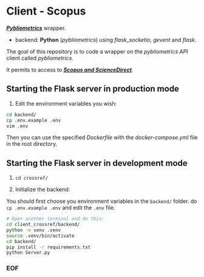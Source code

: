 # Client - Scopus

[***Pybliometrics***](https://github.com/pybliometrics-dev/pybliometrics) wrapper.

- backend: **Python** (*pybliometrics*) using *flask_socketio*, *gevent* and *flask*.

The goal of this repository is to code a wrapper on the *pybliometrics API* client
called *pybliometrics*.

It permits to access to
[***Scopus and ScienceDirect***](https://www.scopus.com/home.uri;).

## Starting the Flask server in production mode

1. Edit the environment variables you wish:

```bash
cd backend/
cp .env.example .env
vim .env
```

Then you can use the specified *Dockerfile* with the *docker-compose.yml*
file in the root directory.

## Starting the Flask server in development mode

1. ``cd crossref/``

2. Initialize the backend:

You should first choose you environment variables in the `backend/` folder.
do ``cp .env.example .env`` and edit the `.env` file.

```bash
# Open another terminal and do this:
cd client_crossref/backend/
python -m venv .venv
source .venv/bin/activate
cd backend/
pip install -r requirements.txt
python Server.py
```

### EOF

